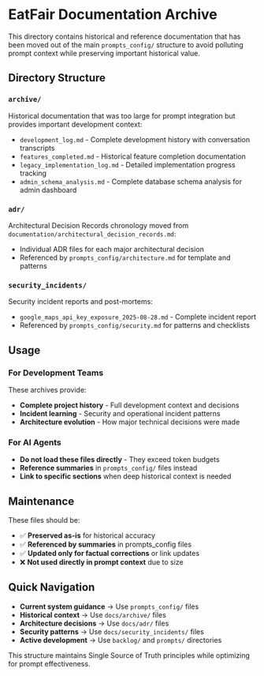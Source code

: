 # EatFair Documentation Archive

This directory contains historical and reference documentation that has been moved out of the main `prompts_config/` structure to avoid polluting prompt context while preserving important historical value.

## Directory Structure

### `archive/`
Historical documentation that was too large for prompt integration but provides important development context:
- `development_log.md` - Complete development history with conversation transcripts
- `features_completed.md` - Historical feature completion documentation
- `legacy_implementation_log.md` - Detailed implementation progress tracking
- `admin_schema_analysis.md` - Complete database schema analysis for admin dashboard

### `adr/`
Architectural Decision Records chronology moved from `documentation/architectural_decision_records.md`:
- Individual ADR files for each major architectural decision
- Referenced by `prompts_config/architecture.md` for template and patterns

### `security_incidents/`
Security incident reports and post-mortems:
- `google_maps_api_key_exposure_2025-08-28.md` - Complete incident report
- Referenced by `prompts_config/security.md` for patterns and checklists

## Usage

### For Development Teams
These archives provide:
- **Complete project history** - Full development context and decisions
- **Incident learning** - Security and operational incident patterns
- **Architecture evolution** - How major technical decisions were made

### For AI Agents
- **Do not load these files directly** - They exceed token budgets
- **Reference summaries** in `prompts_config/` files instead
- **Link to specific sections** when deep historical context is needed

## Maintenance

These files should be:
- ✅ **Preserved as-is** for historical accuracy
- ✅ **Referenced by summaries** in prompts_config files
- ✅ **Updated only for factual corrections** or link updates
- ❌ **Not used directly in prompt context** due to size

## Quick Navigation

- **Current system guidance** → Use `prompts_config/` files
- **Historical context** → Use `docs/archive/` files  
- **Architecture decisions** → Use `docs/adr/` files
- **Security patterns** → Use `docs/security_incidents/` files
- **Active development** → Use `backlog/` and `prompts/` directories

This structure maintains Single Source of Truth principles while optimizing for prompt effectiveness.
